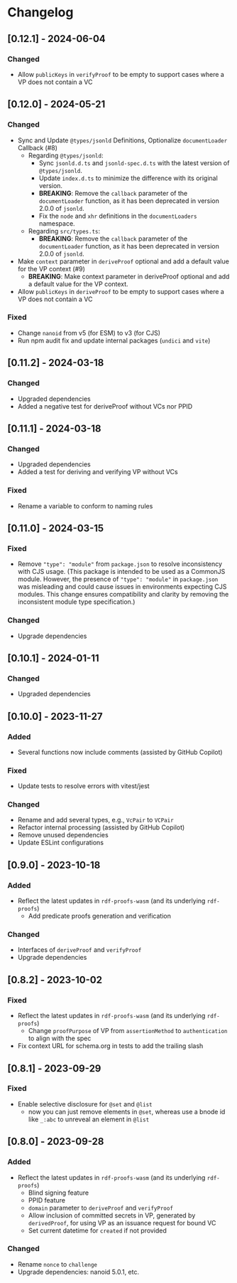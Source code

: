 # Changelog

## [0.12.1] - 2024-06-04

### Changed

- Allow `publicKeys` in `verifyProof` to be empty to support cases where a VP does not contain a VC

## [0.12.0] - 2024-05-21

### Changed

- Sync and Update `@types/jsonld` Definitions, Optionalize `documentLoader` Callback (#8)
  - Regarding `@types/jsonld`:
    - Sync `jsonld.d.ts` and `jsonld-spec.d.ts` with the latest version of `@types/jsonld`.
    - Update `index.d.ts` to minimize the difference with its original version.
    - **BREAKING**: Remove the `callback` parameter of the `documentLoader` function, as it has been deprecated in version 2.0.0 of `jsonld`.
    - Fix the `node` and `xhr` definitions in the `documentLoaders` namespace.
  - Regarding `src/types.ts`:
    - **BREAKING**: Remove the `callback` parameter of the `documentLoader` function, as it has been deprecated in version 2.0.0 of `jsonld`.
- Make `context` parameter in `deriveProof` optional and add a default value for the VP context (#9)
  - **BREAKING**: Make context parameter in deriveProof optional and add a default value for the VP context.
- Allow `publicKeys` in `deriveProof` to be empty to support cases where a VP does not contain a VC

### Fixed

- Change `nanoid` from v5 (for ESM) to v3 (for CJS)
- Run npm audit fix and update internal packages (`undici` and `vite`)

## [0.11.2] - 2024-03-18

### Changed

- Upgraded dependencies
- Added a negative test for deriveProof without VCs nor PPID

## [0.11.1] - 2024-03-18

### Changed

- Upgraded dependencies
- Added a test for deriving and verifying VP without VCs

### Fixed

- Rename a variable to conform to naming rules

## [0.11.0] - 2024-03-15

### Fixed

- Remove `"type": "module"` from `package.json` to resolve inconsistency with CJS usage. (This package is intended to be used as a CommonJS module. However, the presence of `"type": "module"` in `package.json` was misleading and could cause issues in environments expecting CJS modules. This change ensures compatibility and clarity by removing the inconsistent module type specification.)

### Changed

- Upgrade dependencies

## [0.10.1] - 2024-01-11

### Changed

- Upgraded dependencies

## [0.10.0] - 2023-11-27

### Added

- Several functions now include comments (assisted by GitHub Copilot)

### Fixed

- Update tests to resolve errors with vitest/jest

### Changed

- Rename and add several types, e.g., `VcPair` to `VCPair`
- Refactor internal processing (assisted by GitHub Copilot)
- Remove unused dependencies
- Update ESLint configurations

## [0.9.0] - 2023-10-18

### Added

- Reflect the latest updates in `rdf-proofs-wasm` (and its underlying `rdf-proofs`)
  - Add predicate proofs generation and verification

### Changed

- Interfaces of `deriveProof` and `verifyProof`
- Upgrade dependencies

## [0.8.2] - 2023-10-02

### Fixed

- Reflect the latest updates in `rdf-proofs-wasm` (and its underlying `rdf-proofs`)
  - Change `proofPurpose` of VP from `assertionMethod` to `authentication` to align with the spec
- Fix context URL for schema.org in tests to add the trailing slash

## [0.8.1] - 2023-09-29

### Fixed

- Enable selective disclosure for `@set` and `@list`
  - now you can just remove elements in `@set`, whereas use a bnode id like `_:abc` to unreveal an element in `@list`

## [0.8.0] - 2023-09-28

### Added

- Reflect the latest updates in `rdf-proofs-wasm` (and its underlying `rdf-proofs`)
  - Blind signing feature
  - PPID feature
  - `domain` parameter to `deriveProof` and `verifyProof`
  - Allow inclusion of committed secrets in VP, generated by `derivedProof`, for using VP as an issuance request for bound VC
  - Set current datetime for `created` if not provided

### Changed

- Rename `nonce` to `challenge`
- Upgrade dependencies: nanoid 5.0.1, etc.
